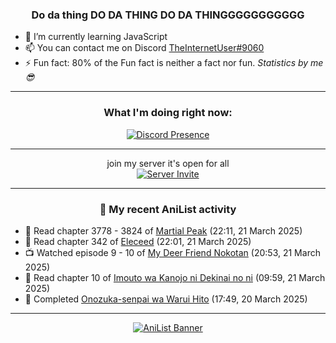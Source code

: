 <div align="center">

### Do da thing DO DA THING DO DA THINGGGGGGGGGGG
</div>

- 🌱 I’m currently learning JavaScript
- 📫 You can contact me on Discord [TheInternetUser#9060](https://discord.com/users/534117072796385300)
- ⚡ Fun fact: 80% of the Fun fact is neither a fact nor fun. _Statistics by me 😎_
<hr>

<div align="center">

### What I'm doing right now:
[![Discord Presence](https://lanyard.cnrad.dev/api/534117072796385300)](https://discord.com/users/534117072796385300)
<hr>

join my server it's open for all <br>
[![Server Invite](https://invidget.switchblade.xyz/bfYgVHxrSs)](https://discord.gg/bfYgVHxrSs)

<hr>
  
### 🌸 My recent AniList activity

</div>

<!-- ANILIST_ACTIVITY:start -->

-   📖 Read chapter 3778 - 3824 of [Martial Peak](https://anilist.co/manga/104494) (22:11, 21 March 2025)
-   📖 Read chapter 342 of [Eleceed](https://anilist.co/manga/106929) (22:01, 21 March 2025)
-   📺 Watched episode 9 - 10 of [My Deer Friend Nokotan](https://anilist.co/anime/175977) (20:53, 21 March 2025)
-   📖 Read chapter 10 of [Imouto wa Kanojo ni Dekinai no ni](https://anilist.co/manga/157136) (09:59, 21 March 2025)
-   📖 Completed [Onozuka-senpai wa Warui Hito](https://anilist.co/manga/183883) (17:49, 20 March 2025)

<!-- ANILIST_ACTIVITY:end -->
<hr>

<div align="center">

[![AniList Banner](https://img.anili.st/User/929966)](https://anilist.co/user/TheInternetUser)

<!-- ![Profile views](https://gpvc.arturio.dev/TheInternetUse7) Since 2023-01-09 -->
<br>


</div>
